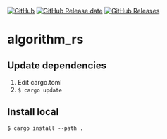 <a href="LICENSE" alt="MIT License"><img alt="GitHub" src="https://img.shields.io/github/license/toshiki670/algorithm_rs?style=flat-square"></a>
<a href="https://github.com/toshiki670/algorithm_rs/releases"><img alt="GitHub Release date" src="https://img.shields.io/github/release-date/toshiki670/algorithm_rs?style=flat-square"></a>
<a href="https://github.com/toshiki670/algorithm_rs/releases"><img alt="GitHub Releases" src="https://img.shields.io/github/v/tag/toshiki670/algorithm_rs?label=release&style=flat-square"></a>

# algorithm_rs
## Update dependencies
1. Edit cargo.toml
1. `$ cargo update`


## Install local
`$ cargo install --path .`
